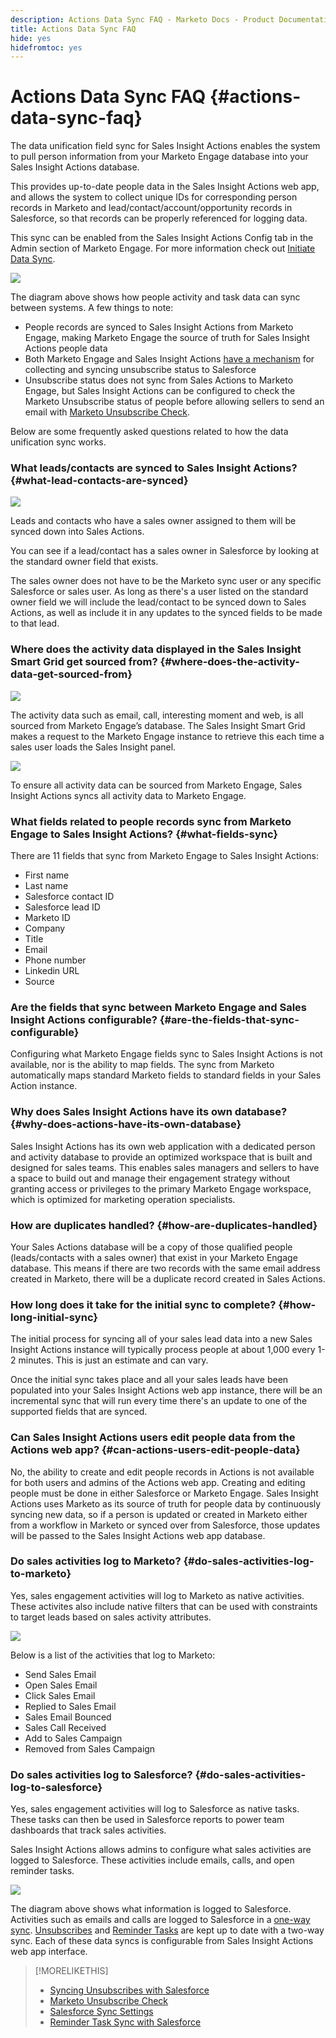 ```yaml
---
description: Actions Data Sync FAQ - Marketo Docs - Product Documentation
title: Actions Data Sync FAQ
hide: yes
hidefromtoc: yes
---
```

# Actions Data Sync FAQ {#actions-data-sync-faq}

The data unification field sync for Sales Insight Actions enables the system to pull person information from your Marketo Engage database into your Sales Insight Actions database.

This provides up-to-date people data in the Sales Insight Actions web app, and allows the system to collect unique IDs for corresponding person records in Marketo and lead/contact/account/opportunity records in Salesforce, so that records can be properly referenced for logging data.  

This sync can be enabled from the Sales Insight Actions Config tab in the Admin section of Marketo Engage. For more information check out [Initiate Data Sync](/help/marketo/product-docs/marketo-sales-insight/actions/getting-started/msi-actions-admin-guide.md#initiate-data-sync).

   ![](assets/actions-data-sync-faq-1.png)

The diagram above shows how people activity and task data can sync between systems. A few things to note:

* People records are synced to Sales Insight Actions from Marketo Engage, making Marketo Engage the source of truth for Sales Insight Actions people data
* Both Marketo Engage and Sales Insight Actions [have a mechanism](/help/marketo/product-docs/marketo-sales-insight/actions/email/unsubscribes/syncing-unsubscribes-with-salesforce.md) for collecting and syncing unsubscribe status to Salesforce
* Unsubscribe status does not sync from Sales Actions to Marketo Engage, but Sales Insight Actions can be configured to check the Marketo Unsubscribe status of people before allowing sellers to send an email with [Marketo Unsubscribe Check](/help/marketo/product-docs/marketo-sales-insight/actions/email/unsubscribes/marketo-unsubscribe-check.md).

Below are some frequently asked questions related to how the data unification sync works.

### What leads/contacts are synced to Sales Insight Actions? {#what-lead-contacts-are-synced}

   ![](assets/actions-data-sync-faq-2.png)

Leads and contacts who have a sales owner assigned to them will be synced down into Sales Actions.

You can see if a lead/contact has a sales owner in Salesforce by looking at the standard owner field that exists.

The sales owner does not have to be the Marketo sync user or any specific Salesforce or sales user. As long as there's a user listed on the standard owner field we will include the lead/contact to be synced down to Sales Actions, as well as include it in any updates to the synced fields to be made to that lead.

### Where does the activity data displayed in the Sales Insight Smart Grid get sourced from? {#where-does-the-activity-data-get-sourced-from}

   ![](assets/actions-data-sync-faq-3.png)

The activity data such as email, call, interesting moment and web, is all sourced from Marketo Engage’s database. The Sales Insight Smart Grid makes a request to the Marketo Engage instance to retrieve this each time a sales user loads the Sales Insight panel.

   ![](assets/actions-data-sync-faq-4.png)

To ensure all activity data can be sourced from Marketo Engage, Sales Insight Actions syncs all activity data to Marketo Engage.  

### What fields related to people records sync from Marketo Engage to Sales Insight Actions? {#what-fields-sync}

There are 11 fields that sync from Marketo Engage to Sales Insight Actions:

* First name
* Last name
* Salesforce contact ID
* Salesforce lead ID
* Marketo ID
* Company
* Title
* Email
* Phone number
* Linkedin URL
* Source

### Are the fields that sync between Marketo Engage and Sales Insight Actions configurable? {#are-the-fields-that-sync-configurable}

Configuring what Marketo Engage fields sync to Sales Insight Actions is not available, nor is the ability to map fields. The sync from Marketo automatically maps standard Marketo fields to standard fields in your Sales Action instance.

### Why does Sales Insight Actions have its own database? {#why-does-actions-have-its-own-database}

Sales Insight Actions has its own web application with a dedicated person and activity database to provide an optimized workspace that is built and designed for sales teams. This enables sales managers and sellers to have a space to build out and manage their engagement strategy   without granting access or privileges to the primary Marketo Engage workspace, which is optimized for marketing operation specialists.

### How are duplicates handled? {#how-are-duplicates-handled}

Your Sales Actions database will be a copy of those qualified people (leads/contacts with a sales owner) that exist in your Marketo Engage database. This means if there are two records with the same email address created in Marketo, there will be a duplicate record created in Sales Actions.

### How long does it take for the initial sync to complete? {#how-long-initial-sync}

The initial process for syncing all of your sales lead data into a new Sales Insight Actions instance will typically process people at about 1,000 every 1-2 minutes. This is just an estimate and can vary.

Once the initial sync takes place and all your sales leads have been populated into your Sales Insight Actions web app instance, there will be an incremental sync that will run every time there's an update to one of the supported fields that are synced.

### Can Sales Insight Actions users edit people data from the Actions web app? {#can-actions-users-edit-people-data}

No, the ability to create and edit people records in Actions is not available for both users and admins of the Actions web app. Creating and editing people must be done in either Salesforce or Marketo Engage. Sales Insight Actions uses Marketo as its source of truth for people data by continuously syncing new data, so if a person is updated or created in Marketo either from a workflow in Marketo or synced over from Salesforce, those updates will be passed to the Sales Insight Actions web app database.

### Do sales activities log to Marketo? {#do-sales-activities-log-to-marketo}

Yes, sales engagement activities will log to Marketo as native activities. These activites also include native filters that can be used with constraints to target leads based on sales activity attributes.

   ![](assets/actions-data-sync-faq-5.png)

Below is a list of the activities that log to Marketo:

* Send Sales Email
* Open Sales Email
* Click Sales Email
* Replied to Sales Email
* Sales Email Bounced
* Sales Call Received
* Add to Sales Campaign
* Removed from Sales Campaign

### Do sales activities log to Salesforce? {#do-sales-activities-log-to-salesforce}

Yes, sales engagement activities will log to Salesforce as native tasks. These tasks can then be used in Salesforce reports to power team dashboards that track sales activities.

Sales Insight Actions allows admins to configure what sales activities are logged to Salesforce. These activities include emails, calls, and open reminder tasks.

   ![](assets/actions-data-sync-faq-6.png)

The diagram above shows what information is logged to Salesforce. Activities such as emails and calls are logged to Salesforce in a [one-way sync](/help/marketo/product-docs/marketo-sales-insight/actions/crm/salesforce-integration/salesforce-sync-settings.md). [Unsubscribes](/help/marketo/product-docs/marketo-sales-insight/actions/email/unsubscribes/syncing-unsubscribes-with-salesforce.md) and [Reminder Tasks](/help/marketo/product-docs/marketo-sales-insight/actions/tasks/reminder-task-sync-with-salesforce.md) are kept up to date with a two-way sync. Each of these data syncs is configurable from Sales Insight Actions web app interface.

>[!MORELIKETHIS]
>
>* [Syncing Unsubscribes with Salesforce](/help/marketo/product-docs/marketo-sales-insight/actions/email/unsubscribes/syncing-unsubscribes-with-salesforce.md)
>* [Marketo Unsubscribe Check](/help/marketo/product-docs/marketo-sales-insight/actions/email/unsubscribes/marketo-unsubscribe-check.md)
>* [Salesforce Sync Settings](/help/marketo/product-docs/marketo-sales-insight/actions/crm/salesforce-integration/salesforce-sync-settings.md)
>* [Reminder Task Sync with Salesforce](/help/marketo/product-docs/marketo-sales-insight/actions/tasks/reminder-task-sync-with-salesforce.md)
